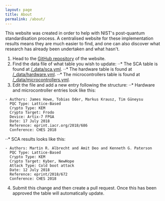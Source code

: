 ```yaml
---
layout: page
title: About
permalink: /about/
---
```


This website was created in order to help with NIST's post-quantum standardisation process. A centralised website for these implementation results means they are much easier to find, and one can also discover what research has already been undertaken and what hasn't.

1. Head to the [GitHub repository](https://github.com/pqczoo/pqczoo.github.io/) of the website.
2. Find the data file of what table you wish to update:
⋅⋅* The SCA table is found at [/_data/sca.yml](https://github.com/pqczoo/pqczoo.github.io/blob/master/_data/sca.yml).
⋅⋅* The hardware table is found at [/_data/hardware.yml](https://github.com/pqczoo/pqczoo.github.io/blob/master/_data/hardware.yml). 
⋅⋅* The microcontrollers table is found at [/_data/microcontrollers.yml](https://github.com/pqczoo/pqczoo.github.io/blob/master/_data/hardware.yml).
3. Edit the file and add a new entry following the structure:
⋅⋅* Hardware and microcontroller entries look like this:
```
- Authors: James Howe, Tobias Oder, Markus Krausz, Tim Güneysu
  PQC Type: Lattice-Based
  Crypto Type: KEM
  Crypto Target: Frodo
  Device: Artix-7 FPGA
  Date: 17 July 2018
  Reference: eprint.iacr.org/2018/686
  Conference: CHES 2018
```
⋅⋅* SCA results looks like this:
```
- Authors: Martin R. Albrecht and Amit Deo and Kenneth G. Paterson
  PQC Type: Lattice-Based
  Crypto Type: KEM
  Crypto Target: Kyber, NewHope
  Attack Type: Cold boot attack
  Date: 12 July 2018
  Reference: eprint/2018/672
  Conference: CHES 2018
```
4. Submit this change and then create a pull request. Once this has been approved the table will automatically update.
